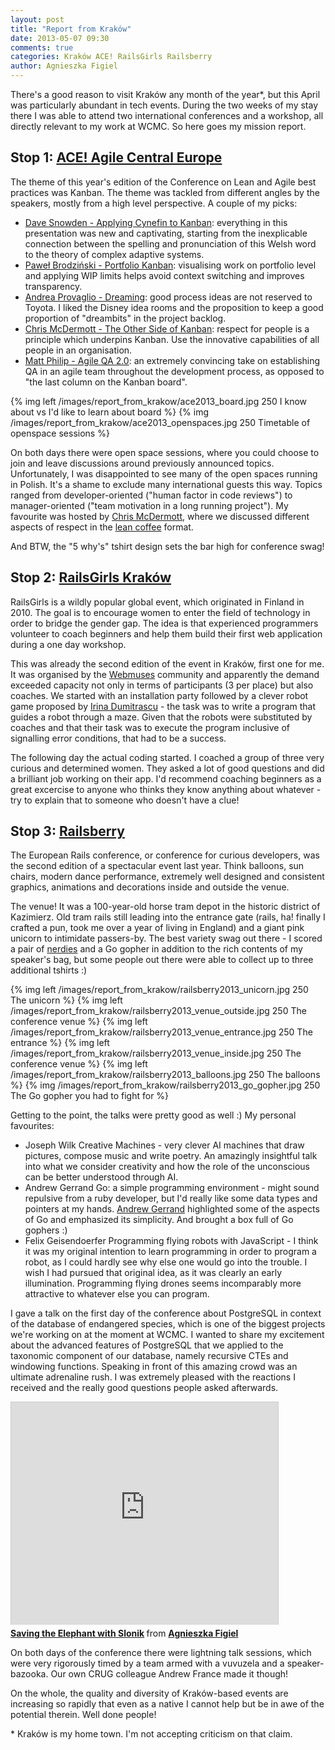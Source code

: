 ```yaml
---
layout: post
title: "Report from Kraków"
date: 2013-05-07 09:30
comments: true
categories: Kraków ACE! RailsGirls Railsberry
author: Agnieszka Figiel
---
```


There's a good reason to visit Kraków any month of the year*, but this April was particularly abundant in tech events. During the two weeks of my stay there I was able to attend two international conferences and a workshop, all directly relevant to my work at WCMC. So here goes my mission report.

<h2>Stop 1: <a href="http://aceconf.com/">ACE! Agile Central Europe</a></h2>
The theme of this year's edition of the Conference on Lean and Agile best practices was Kanban. The theme was tackled from different angles by the speakers, mostly from a high level perspective. A couple of my picks:
<ul>
<li><a href="http://vimeo.com/album/2358750/video/64712079">Dave Snowden - Applying Cynefin to Kanban</a>: everything in this presentation was new and captivating, starting from the inexplicable connection between the spelling and pronunciation of this Welsh word to the theory of complex adaptive systems.</li>

<li><a href="http://vimeo.com/album/2358750/video/64714047">Paweł Brodziński - Portfolio Kanban</a>: visualising work on portfolio level and applying WIP limits helps avoid context switching and improves transparency.</li>

<li><a href="http://vimeo.com/album/2358750/video/64706038">Andrea Provaglio - Dreaming</a>: good process ideas are not reserved to Toyota. I liked the Disney idea rooms and the proposition to keep a good proportion of "dreambits" in the project backlog.</li>

<li><a href="http://vimeo.com/album/2358750/video/64714843">Chris McDermott - The Other Side of Kanban</a>: respect for people is a principle which underpins Kanban. Use the innovative capabilities of all people in an organisation.</li>

<li><a href="http://vimeo.com/album/2358750/video/65115852">Matt Philip - Agile QA 2.0</a>: an extremely convincing take on establishing QA in an agile team throughout the development process, as opposed to "the last column on the Kanban board".</li>
</ul>

{% img left /images/report_from_krakow/ace2013_board.jpg 250 I know about vs I'd like to learn about board %}
{% img /images/report_from_krakow/ace2013_openspaces.jpg 250 Timetable of openspace sessions %}

On both days there were open space sessions, where you could choose to join and leave discussions around previously announced topics. Unfortunately, I was disappointed to see many of the open spaces running in Polish. It's a shame to exclude many international guests this way. Topics ranged from developer-oriented ("human factor in code reviews") to manager-oriented ("team motivation in a long running project"). My favourite was hosted by <a href="https://twitter.com/chrisvmcd">Chris McDermott</a>, where we discussed different aspects of respect in the <a href="http://limitedwipsociety.ning.com/page/lean-coffee">lean coffee</a> format.

And BTW, the "5 why's" tshirt design sets the bar high for conference swag!

<h2>Stop 2: <a href="http://railsgirls.com/krakow2013">RailsGirls Kraków</a></h2>
<p>RailsGirls is a wildly popular global event, which originated in Finland in 2010. The goal is to encourage women to enter the field of technology in order to bridge the gender gap. The idea is that experienced programmers volunteer to coach beginners and help them build their first web application during a one day workshop.</p>

<p>This was already the second edition of the event in Kraków, first one for me. It was organised by the <a href="http://webmus.es/">Webmuses</a> community and apparently the demand exceeded capacity not only in terms of participants (3 per place) but also coaches. We started with an installation party followed by a clever robot game proposed by <a href="https://twitter.com/dira_geek_girl">Irina Dumitrascu</a> - the task was to write a program that guides a robot through a maze. Given that the robots were substituted by coaches and that their task was to execute the program inclusive of signalling error conditions, that had to be a success.</p>

<p>The following day the actual coding started. I coached a group of three very curious and determined women. They asked a lot of good questions and did a brilliant job working on their app. I'd recommend coaching beginners as a great excercise to anyone who thinks they know anything about whatever - try to explain that to someone who doesn't have a clue!</a>

<h2>Stop 3: <a href="http://www.railsberry.com/">Railsberry</a></h2>
<p>The European Rails conference, or conference for curious developers, was the second edition of a spectacular event last year. Think balloons, sun chairs, modern dance performance, extremely well designed and consistent graphics, animations and decorations inside and outside the venue.</p>

<p>The venue! It was a 100-year-old horse tram depot in the historic district of Kazimierz. Old tram rails still leading into the entrance gate (rails, ha! finally I crafted a pun, took me over a year of living in England) and a giant pink unicorn to intimidate passers-by. The best variety swag out there - I scored a pair of <a href="http://unerdwear.com/">nerdies</a> and a Go gopher in addition to the rich contents of my speaker's bag, but some people out there were able to collect up to three additional tshirts :)</p>
{% img left /images/report_from_krakow/railsberry2013_unicorn.jpg 250 The unicorn %}
{% img left /images/report_from_krakow/railsberry2013_venue_outside.jpg 250 The conference venue %}
{% img left /images/report_from_krakow/railsberry2013_venue_entrance.jpg 250 The entrance %}
{% img left /images/report_from_krakow/railsberry2013_venue_inside.jpg 250 The conference venue %}
{% img left /images/report_from_krakow/railsberry2013_balloons.jpg 250 The balloons %}
{% img /images/report_from_krakow/railsberry2013_go_gopher.jpg 250 The Go gopher you had to fight for %}
<p></p>
<p>Getting to the point, the talks were pretty good as well :) My personal favourites:</p>
<ul>
<li>Joseph Wilk Creative Machines - very clever AI machines that draw pictures, compose music and write poetry. An amazingly insightful talk into what we consider creativity and how the role of the unconscious can be better understood through AI.</li>
<li>Andrew Gerrand Go: a simple programming environment - might sound repulsive from a ruby developer, but I'd really like some data types and pointers at my hands. <a href="https://twitter.com/enneff">Andrew Gerrand</a> highlighted some of the aspects of Go and emphasized its simplicity. And brought a box full of Go gophers :)</li>
<li>Felix Geisendoerfer Programming flying robots with JavaScript - I think it was my original intention to learn programming in order to program a robot, as I could hardly see why else one would go into the trouble. I wish I had pursued that original idea, as it was clearly an early illumination. Programming flying drones seems incomparably more attractive to whatever else you can program.</li>
</ul>

<p>I gave a talk on the first day of the conference about PostgreSQL in context of the database of endangered species, which is one of the biggest projects we're working on at the moment at WCMC. I wanted to share my excitement about the advanced features of PostgreSQL that we applied to the taxonomic component of our database, namely recursive CTEs and windowing functions. Speaking in front of this amazing crowd was an ultimate adrenaline rush. I was extremely pleased with the reactions I received and the really good questions people asked afterwards.</p>

<iframe src="http://www.slideshare.net/slideshow/embed_code/19554255" width="427" height="356" frameborder="0" marginwidth="0" marginheight="0" scrolling="no" style="border:1px solid #CCC;border-width:1px 1px 0;margin-bottom:5px" allowfullscreen webkitallowfullscreen mozallowfullscreen> </iframe> <div style="margin-bottom:5px"> <strong> <a href="http://www.slideshare.net/agnessa/saving-the-elephant-with-slonik" title="Saving the Elephant with Slonik" target="_blank">Saving the Elephant with Slonik</a> </strong> from <strong><a href="http://www.slideshare.net/agnessa" target="_blank">Agnieszka Figiel</a></strong> </div>

<p>On both days of the conference there were lightning talk sessions, which were very rigorously timed by a team armed with a vuvuzela and a speaker-bazooka. Our own CRUG colleague Andrew France made it though!</p>

<p>On the whole, the quality and diversity of Kraków-based events are increasing so rapidly that even as a native I cannot help but be in awe of the potential therein. Well done people!</p>

<p>* Kraków is my home town. I'm not accepting criticism on that claim.</p>
